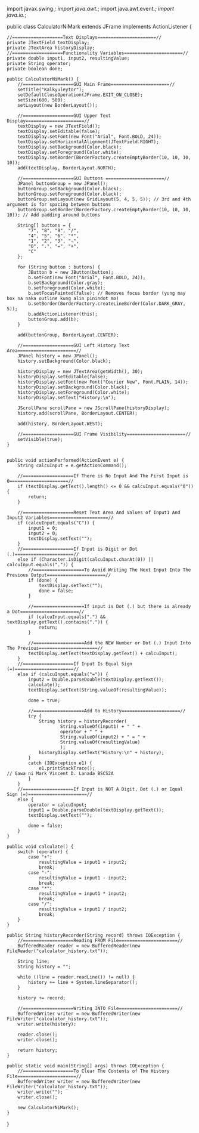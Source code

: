 import javax.swing.*;
import java.awt.*;
import java.awt.event.*;
import java.io.*;

public class CalculatorNiMark extends JFrame implements ActionListener {
	
	//===================Text Displays======================//
	private JTextField textDisplay;
	private JTextArea historyDisplay;
	//===================Functionality Variables======================//
	private double input1, input2, resultingValue;
	private String operator;
	private boolean done;
	
	public CalculatorNiMark() {
		//===================GUI Main Frame======================//
		setTitle("Kalkyuleytor");
		setDefaultCloseOperation(JFrame.EXIT_ON_CLOSE);
		setSize(600, 500);
		setLayout(new BorderLayout());
		
		//===================GUI Upper Text Display======================//
		textDisplay = new JTextField();
		textDisplay.setEditable(false);
		textDisplay.setFont(new Font("Arial", Font.BOLD, 24));
		textDisplay.setHorizontalAlignment(JTextField.RIGHT);
		textDisplay.setBackground(Color.black);
		textDisplay.setForeground(Color.white);
		textDisplay.setBorder(BorderFactory.createEmptyBorder(10, 10, 10, 10));
		add(textDisplay, BorderLayout.NORTH);
		
		//===================GUI Buttons ======================//
		JPanel buttonGroup = new JPanel();
		buttonGroup.setBackground(Color.black);
		buttonGroup.setForeground(Color.black);
		buttonGroup.setLayout(new GridLayout(5, 4, 5, 5)); // 3rd and 4th argument is for spacing between buttons
		buttonGroup.setBorder(BorderFactory.createEmptyBorder(10, 10, 10, 10)); // Add padding around buttons
		
		String[] buttons = {
			"7", "8", "9", "/",
			"4", "5", "6", "*",
			"1", "2", "3", "-",
			"0", ".", "=", "+",
			"C"
		};
		
		for (String button : buttons) {
			JButton b = new JButton(button);
			b.setFont(new Font("Arial", Font.BOLD, 24));
			b.setBackground(Color.gray);
			b.setForeground(Color.white);
			b.setFocusPainted(false); // Removes focus border (yung may box na naka outline kung alin pinindot mo)
			b.setBorder(BorderFactory.createLineBorder(Color.DARK_GRAY, 5));
			b.addActionListener(this);
			buttonGroup.add(b);
		}
		
		add(buttonGroup, BorderLayout.CENTER);
		
		//===================GUI Left History Text Area======================//
		JPanel history = new JPanel();
		history.setBackground(Color.black);
		
		historyDisplay = new JTextArea(getWidth(), 30);
		historyDisplay.setEditable(false);
		historyDisplay.setFont(new Font("Courier New", Font.PLAIN, 14));
		historyDisplay.setBackground(Color.black);
		historyDisplay.setForeground(Color.white);
		historyDisplay.setText("History:\n");
		
		JScrollPane scrollPane = new JScrollPane(historyDisplay);
		history.add(scrollPane, BorderLayout.CENTER);
		
		add(history, BorderLayout.WEST);
		
		//===================GUI Frame Visibility======================//
		setVisible(true);
	}

	
	public void actionPerformed(ActionEvent e) {
		String calcuInput = e.getActionCommand();
		
		//===================If There is No Input And The First Input is 0======================//
		if (textDisplay.getText().length() <= 0 && calcuInput.equals("0")) {
			return;
		}
		
		//===================Reset Text Area And Values of Input1 And Input2 Variables======================//
		if (calcuInput.equals("C")) {
			input1 = 0;
			input2 = 0;
			textDisplay.setText("");
		}
		//===================If Input is Digit or Dot (.)======================//
		else if (Character.isDigit(calcuInput.charAt(0)) || calcuInput.equals(".")) {
			//===================To Avoid Writing The Next Input Into The Previous Output======================//
			if (done) {
				textDisplay.setText("");
				done = false;
			}
			
			//===================If input is Dot (.) but there is already a Dot======================//
			if (calcuInput.equals(".") && textDisplay.getText().contains(".")) {
				return;
			}
			
			//===================Add the NEW Number or Dot (.) Input Into The Previous======================//
			textDisplay.setText(textDisplay.getText() + calcuInput);
		}
		//===================If Input Is Equal Sign (=)======================//
		else if (calcuInput.equals("=")) {
			input2 = Double.parseDouble(textDisplay.getText());
			calculate();
			textDisplay.setText(String.valueOf(resultingValue));
			
			done = true;
			
			//===================Add to History======================//
			try {
				String history = historyRecorder(
						String.valueOf(input1) + " " +
						operator + " " +
						String.valueOf(input2) + " = " +
						String.valueOf(resultingValue)
						);
				historyDisplay.setText("History:\n" + history);
			}
			catch (IOException e1) {
				e1.printStackTrace();																																																																																																																							                                                                                                                                                                                                                                                                                                                                                          			// Gawa ni Mark Vincent D. Lanada BSCS2A
			}
		}
		//===================If Input is NOT A Digit, Dot (.) or Equal Sign (=)======================//
		else {
			operator = calcuInput;
			input1 = Double.parseDouble(textDisplay.getText());
			textDisplay.setText("");
			
			done = false;
		}
	}
	
	public void calculate() {
		switch (operator) {
			case "+":
				resultingValue = input1 + input2;
				break;
			case "-":
				resultingValue = input1 - input2;
				break;
			case "*":
				resultingValue = input1 * input2;
				break;
			case "/":
				resultingValue = input1 / input2;
				break;
		}
	}

	public String historyRecorder(String record) throws IOException {
		//===================Reading FROM File======================//
		BufferedReader reader = new BufferedReader(new FileReader("calculator_history.txt"));
		
		String line;
		String history = "";
		
		while ((line = reader.readLine()) != null) {
		    history += line + System.lineSeparator();
		}
		
		history += record;
		
		//===================Writing INTO File======================//
		BufferedWriter writer = new BufferedWriter(new FileWriter("calculator_history.txt"));
		writer.write(history);
		
		reader.close();
		writer.close();
		
		return history;
	}
	
	public static void main(String[] args) throws IOException {
		//===================To Clear The Contents of The History File======================//
		BufferedWriter writer = new BufferedWriter(new FileWriter("calculator_history.txt"));
		writer.write("");
		writer.close();
		
		new CalculatorNiMark();
	}
}
